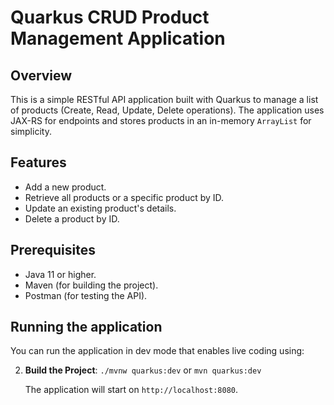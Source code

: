 # Quarkus CRUD Product Management Application

## Overview
This is a simple RESTful API application built with Quarkus to manage a list of products (Create, Read, Update, Delete operations). The application uses JAX-RS for endpoints and stores products in an in-memory `ArrayList` for simplicity.

## Features
- Add a new product.
- Retrieve all products or a specific product by ID.
- Update an existing product's details.
- Delete a product by ID.

## Prerequisites
- Java 11 or higher.
- Maven (for building the project).
- Postman (for testing the API).

## Running the application
You can run the application in dev mode that enables live coding using: 

2. **Build the Project**:
   ```./mvnw quarkus:dev``` or  ```mvn quarkus:dev```

   The application will start on `http://localhost:8080`.

